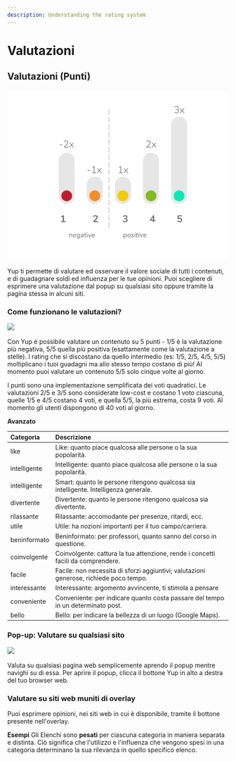 ```yaml
---
description: Understanding the rating system
---
```


# Valutazioni

## Valutazioni \(Punti\)

![](../.gitbook/assets/dotgraphw%20%281%29.png)

Yup ti permette di valutare ed osservare il valore sociale di tutti i contenuti, e di guadagnare soldi ed influenza per le tue opinioni. Puoi scegliere di esprimere una valutazione dal popup su qualsiasi sito oppure tramite la pagina stessa in alcuni siti.

### Come funzionano le valutazioni?

![](https://github.com/Yup-io/yup_docs/tree/24938ac610bbd465109806ec69fb9e97054f2399/media/dotgraphw.png)

Con Yup è possibile valutare un contenuto su 5 punti - 1/5 è la valutazione più negativa, 5/5 quella più positiva \(esattamente come la valutazione a stelle\). I rating che si discostano da quello intermedio \(es: 1/5, 2/5, 4/5, 5/5\) moltiplicano i tuoi guadagni ma allo stesso tempo costano di più! Al momento puoi valutare un contenuto 5/5 solo cinque volte al giorno.

I punti sono una implementazione semplificata dei voti quadratici. Le valutazioni 2/5 e 3/5 sono considerate low-cost e costano 1 voto ciascuna, quelle 1/5 e 4/5 costano 4 voti, e quella 5/5, la più estrema, costa 9 voti. Al momento gli utenti dispongono di 40 voti al giorno.

**Avanzato**

| Categoria | Descrizione |
| :--- | :--- |
| like | Like: quanto piace qualcosa alle persone o la sua popolarità. |
| intelligente | Intelligente: quanto piace qualcosa alle persone o la sua popolarità. |
| intelligente | Smart: quanto le persone ritengono qualcosa sia intelligente. Intelligenza generale. |
| divertente | Divertente: quanto le persone ritengono qualcosa sia divertente. |
| rilassante | Rilassante: accomodante per presenze, ritardi, ecc. |
| utile | Utile: ha nozioni importanti per il tuo campo/carriera. |
| beninformato | Beninformato: per professori, quanto sanno del corso in questione. |
| coinvolgente | Coinvolgente: cattura la tua attenzione, rende i concetti facili da comprendere. |
| facile | Facile: non necessita di sforzi aggiuntivi; valutazioni generose, richiede poco tempo. |
| interessante | Interessante: argomento avvincente, ti stimola a pensare |
| conveniente | Conveniente: per indicare quanto costa passare del tempo in un determinato post. |
| bello | Bello: per indicare la bellezza di un luogo \(Google Maps\). |

### Pop-up: Valutare su qualsiasi sito

![](../.gitbook/assets/twitdemo.gif)

Valuta su qualsiasi pagina web semplicemente aprendo il popup mentre navighi su di essa. Per aprire il popup, clicca il bottone Yup in alto a destra del tuo browser web.

### Valutare su siti web muniti di overlay

Puoi esprimere opinioni, nei siti web in cui è disponibile, tramite il bottone presente nell'overlay.

**Esempi**
Gli Elenchi sono **pesati** per ciascuna categoria in maniera separata e distinta. Ciò significa che l'utilizzo e l'influenza che vengono spesi in una categoria determinano la sua rilevanza in quello specifico elenco.